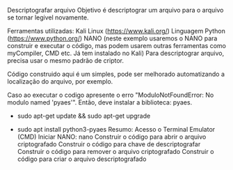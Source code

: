 Descriptografar arquivo
Objetivo é descriptograr um arquivo para o arquivo se tornar legivel novamente.

Ferramentas utilizadas:
Kali Linux (https://www.kali.org/)
Linguagem Python (https://www.python.org/)
NANO (neste exemplo usaremos o NANO para construir e executar o código, mas podem usarem outras ferramentas como myCompiler, CMD etc. Já tem instalado no Kali) 
Para descriptograr arquivo, precisa usar o mesmo padrão de criptor. 

Código construido aqui é um simples, pode ser melhorado automatizando a localização do arquivo, por exemplo.

Caso ao executar o codigo apresente o erro "ModuloNotFoundError: No modulo named 'pyaes'". Então, deve instalar a biblioteca: pyaes.

- sudo apt-get update && sudo apt-get upgrade

- sudo apt install python3-pyaes
Resumo:
Acesso o Terminal Emulator (CMD)
Iniciar NANO: nano
Construir o código para abrir o arquivo criptografado
Construir o código para chave de descriptografar
Construir o código para remover o arquivo criptografado
Construir o código para criar o arquivo descriptografado
